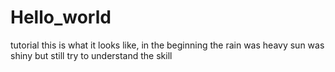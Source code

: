 # Hello_world
tutorial 
this is what it looks like, in the beginning 
the rain was heavy
sun was shiny 
but still try to understand the skill
